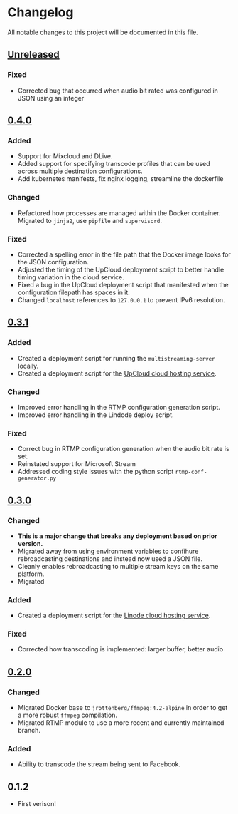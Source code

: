 # Changelog
All notable changes to this project will be documented in this file.

## [Unreleased]

### Fixed
* Corrected bug that occurred when audio bit rated was configured in JSON using an integer

## [0.4.0]
### Added
* Support for Mixcloud and DLive.
* Added support for specifying transcode profiles that can be used across multiple destination configurations.
* Add kubernetes manifests, fix nginx logging, streamline the dockerfile

### Changed
* Refactored how processes are managed within the Docker container. Migrated to `jinja2`, use `pipfile` and `supervisord`.

### Fixed
* Corrected a spelling error in the file path that the Docker image looks for the JSON configuration.
* Adjusted the timing of the UpCloud deployment script to better handle timing variation in the cloud service.
* Fixed a bug in the UpCloud deployment script that manifested when the configuration filepath has spaces in it.
* Changed `localhost` references to `127.0.0.1` to prevent IPv6 resolution. 

## [0.3.1]
### Added
* Created a deployment script for running the `multistreaming-server` locally.
* Created a deployment script for the [UpCloud cloud hosting service](https://upcloud.com/signup/?promo=A2CVWA).

### Changed
* Improved error handling in the RTMP configuration generation script.
* Improved error handling in the Lindode deploy script.

### Fixed
* Correct bug in RTMP configuration generation when the audio bit rate is set.
* Reinstated support for Microsoft Stream
* Addressed coding style issues with the python script `rtmp-conf-generator.py`

## [0.3.0]
### Changed
* **This is a major change that breaks any deployment based on prior version.**
* Migrated away from using environment variables to confihure rebroadcasting destinations and instead now used a JSON file.
* Cleanly enables rebroadcasting to multiple stream keys on the same platform.
* Migrated

### Added
* Created a deployment script for the [Linode cloud hosting service](https://www.linode.com/?r=37246e0d6a6198293308e698647804fbfe02845e).

### Fixed
* Corrected how transcoding is implemented: larger buffer, better audio

## [0.2.0]
### Changed
* Migrated Docker base to `jrottenberg/ffmpeg:4.2-alpine` in order to get a more robust `ffmpeg` compilation.
* Migrated RTMP module to use a more recent and currently maintained branch.

### Added
* Ability to transcode the stream being sent to Facebook.

## 0.1.2
* First verison!


[Unreleased]: https://github.com/michaelkamprath/multi-service-rtmp-broadcaster/compare/v0.4.0...HEAD
[0.4.0]: https://github.com/michaelkamprath/multi-service-rtmp-broadcaster/compare/v0.3.1...v0.4.0
[0.3.1]: https://github.com/michaelkamprath/multi-service-rtmp-broadcaster/compare/v0.3.0...v0.3.1
[0.3.0]: https://github.com/michaelkamprath/multi-service-rtmp-broadcaster/compare/v0.2.0...v0.3.0
[0.2.0]: https://github.com/michaelkamprath/multi-service-rtmp-broadcaster/compare/v0.1.2...v0.2.0
